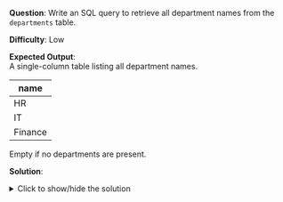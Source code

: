 **Question**: Write an SQL query to retrieve all department names from the `departments` table.

**Difficulty**: Low

**Expected Output**:  
A single-column table listing all department names.

| name    |
|---------|
| HR      |
| IT      |
| Finance |

Empty if no departments are present.

**Solution**:
<details>
<summary>Click to show/hide the solution</summary>

```sql
SELECT name FROM departments;
```
</details>